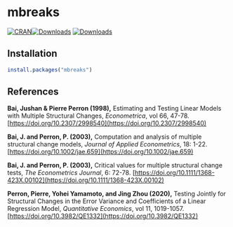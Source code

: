 # mbreaks
[![CRAN](http://www.r-pkg.org/badges/version/mbreaks)](https://cran.r-project.org/package=mbreaks)[![Downloads](https://cranlogs.r-pkg.org/badges/mbreaks)](https://cran.r-project.org/package=mbreaks) [![Downloads](https://cranlogs.r-pkg.org/badges/grand-total/mbreaks)](https://cran.r-project.org/package=mbreaks)


## Installation


```r
install.packages("mbreaks")
```




## References

**Bai, Jushan & Pierre Perron (1998),**
Estimating and Testing Linear Models with Multiple Structural Changes,
_Econometrica_, vol 66, 47-78. 
[https://doi.org/10.2307/2998540](https://doi.org/10.2307/2998540)

**Bai, J. and Perron, P. (2003),** 
Computation and analysis of multiple structural change models,
_Journal of Applied Econometrics_, 18: 1-22. 
[https://doi.org/10.1002/jae.659](https://doi.org/10.1002/jae.659)

**Bai, J. and Perron, P. (2003),** 
Critical values for multiple structural change tests, 
_The Econometrics Journal_, 6: 72-78. [https://doi.org/10.1111/1368-423X.00102](https://doi.org/10.1111/1368-423X.00102)

**Perron, Pierre, Yohei Yamamoto, and Jing Zhou (2020),** 
Testing Jointly for Structural Changes in the Error Variance and Coefficients of a Linear Regression Model,
_Quantitative Economics_, vol 11, 1019-1057. 
[https://doi.org/10.3982/QE1332](https://doi.org/10.3982/QE1332)

